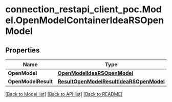 # connection_restapi_client_poc.Model.OpenModelContainerIdeaRSOpenModel

## Properties

Name | Type | Description | Notes
------------ | ------------- | ------------- | -------------
**OpenModel** | [**OpenModelIdeaRSOpenModel**](OpenModelIdeaRSOpenModel.md) |  | [optional] 
**OpenModelResult** | [**ResultOpenModelResultIdeaRSOpenModel**](ResultOpenModelResultIdeaRSOpenModel.md) |  | [optional] 

[[Back to Model list]](../README.md#documentation-for-models) [[Back to API list]](../README.md#documentation-for-api-endpoints) [[Back to README]](../README.md)

